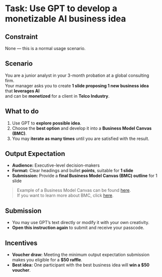 
# Task: Use GPT to develop a monetizable AI business idea

**Constraint**
---
None — this is a normal usage scenario. 

**Scenario**
---
You are a junior analyst in your 3-month probation at a global consulting firm. <br>
Your manager asks you to create **1 slide proposing 1 new business idea** that **leverages AI** <br> 
and can be **monetized** for a client in **Telco Industry**.

**What to do**
---
1. Use GPT to **explore possible idea**.
2. Choose the **best option** and develop it into a **Business Model Canvas (BMC)**.
2. You may **iterate as many times** until you are satisfied with the result.

**Output Expectation**
---
- **Audience:** Executive-level decision-makers  
- **Format:** Clear headings and bullet **points**, suitable for **1 slide**  
- **Submission:** Provide a **final Business Model Canvas (BMC) outline** for 1 slide  

> Example of a Business Model Canvas can be found [here](https://www.garyfox.co/business-model-canvas-examples-explore-30-canvas-models/).  
> If you want to learn more about BMC, click [here](https://www.interaction-design.org/literature/topics/business-model-canvas?srsltid=AfmBOoocXvVcRYkDhsLEhjVMchR2rnuUeOHsADc1HzCW_hKJvRLfmqMh).

**Submission**
---
- You may use GPT’s text directly or modify it with your own creativity.  
- **Open this instruction again** to submit and receive your passcode.  


**Incentives**
---
- **Voucher draw:** Meeting the minimum output expectation submission makes you eligible for a **$50 raffle**.
- **Best idea:** One participant with the best business idea will **win a $50 voucher**.